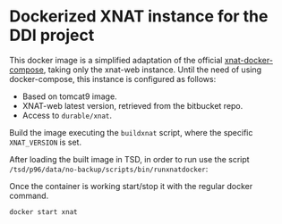# Dockerized XNAT instance for the DDI project

This docker image is a simplified adaptation of the official [xnat-docker-compose](https://github.com/NrgXnat/xnat-docker-compose), taking only the xnat-web instance.
Until the need of using docker-compose, this instance is configured as follows:
- Based on tomcat9 image.
- XNAT-web latest version, retrieved from the bitbucket repo.
- Access to `durable/xnat`.

Build the image executing the `buildxnat` script, where the specific `XNAT_VERSION` is set.

After loading the built image in TSD, in order to run use the script `/tsd/p96/data/no-backup/scripts/bin/runxnatdocker`:

Once the container is working start/stop it with the regular docker command.
```bash
docker start xnat
```

